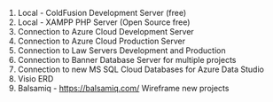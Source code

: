 1. Local - ColdFusion Development Server (free)
2. Local - XAMPP PHP Server (Open Source free)
3. Connection to Azure Cloud Development Server
4. Connection to Azure Cloud Production Server
5. Connection to Law Servers Development and Production
6. Connection to Banner Database Server for multiple projects
7. Connection to new MS SQL Cloud Databases for Azure Data Studio
8. Visio ERD 
9. Balsamiq - https://balsamiq.com/  Wireframe new projects

